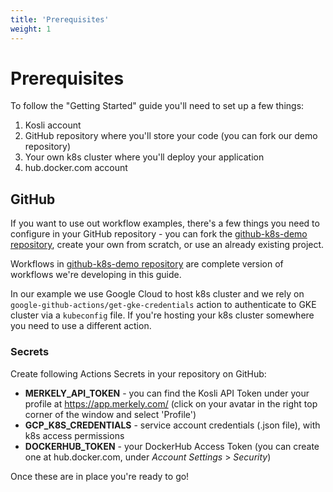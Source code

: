 ```yaml
---
title: 'Prerequisites'
weight: 1
---
```


# Prerequisites

To follow the "Getting Started" guide you'll need to set up a few things:

1. Kosli account
2. GitHub repository where you'll store your code (you can fork our demo repository) 
3. Your own k8s cluster where you'll deploy your application
4. hub.docker.com account

## GitHub
If you want to use out workflow examples, there's a few things you need to configure in your GitHub repository - you can fork the [github-k8s-demo repository](https://github.com/kosli-dev/github-k8s-demo), create your own from scratch, or use an already existing project. 

Workflows in [github-k8s-demo repository](https://github.com/kosli-dev/github-k8s-demo) are complete version of workflows we're developing in this guide.

In our example we use Google Cloud to host k8s cluster and we rely on `google-github-actions/get-gke-credentials` action to authenticate to GKE cluster via a `kubeconfig` file. If you're hosting your k8s cluster somewhere you need to use a different action.

### Secrets

Create following Actions Secrets in your repository on GitHub:
* **MERKELY_API_TOKEN** - you can find the Kosli API Token under your profile at https://app.merkely.com/ (click on your avatar in the right top corner of the window and select 'Profile')
* **GCP_K8S_CREDENTIALS** - service account credentials (.json file), with k8s access permissions
* **DOCKERHUB_TOKEN** - your DockerHub Access Token (you can create one at hub.docker.com, under *Account Settings* > *Security*)



Once these are in place you're ready to go!


